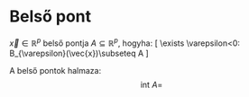 # Belső pont

$\vec{x} \in \mathbb{R}^p$ belső pontja $A \subseteq \mathbb{R}^p$, hogyha:
\[ \exists \varepsilon<0: B_{\varepsilon}(\vec{x})\subseteq A \]

A belső pontok halmaza:
$$ \text{int}\ A=  $$